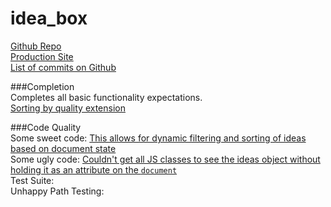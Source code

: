 # idea_box

[Github Repo](https://github.com/afg419/idea_box/new/master?readme=1)  
[Production Site](https://ag-idea-box.herokuapp.com/)  
[List of commits on Github](https://github.com/afg419/idea_box/commits/master)  

###Completion  
Completes all basic functionality expectations.  
[Sorting by quality extension](http://recordit.co/Zqq8HHoAse)  
  
###Code Quality  
Some sweet code: [This allows for dynamic filtering and sorting of ideas based on document state](https://github.com/afg419/idea_box/blob/0d723b8aad80a707d154d5ce2c2df273e6caba47/app/assets/javascripts/ideas.js.es6#L53-L59)  
Some ugly code: [Couldn't get all JS classes to see the ideas object without holding it as an attribute on the `document`](https://github.com/afg419/idea_box/blob/0d723b8aad80a707d154d5ce2c2df273e6caba47/app/assets/javascripts/ideas.js.es6#L1-L7)  
Test Suite:  
Unhappy Path Testing:  

